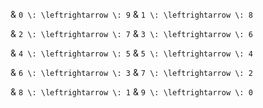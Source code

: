 
&  ``0 \: \leftrightarrow \: 9``
&  ``1 \: \leftrightarrow \: 8``

&  ``2 \: \leftrightarrow \: 7``
&  ``3 \: \leftrightarrow \: 6``

&  ``4 \: \leftrightarrow \: 5``
&  ``5 \: \leftrightarrow \: 4``

&  ``6 \: \leftrightarrow \: 3``
&  ``7 \: \leftrightarrow \: 2``

&  ``8 \: \leftrightarrow \: 1``
&  ``9 \: \leftrightarrow \: 0``

